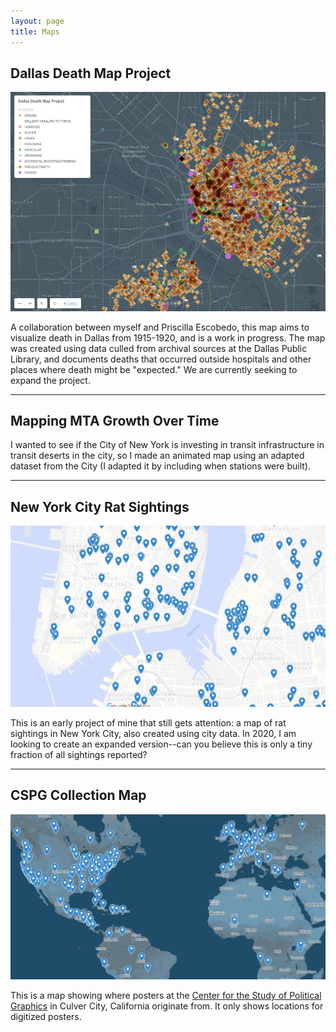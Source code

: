 ```yaml
---
layout: page
title: Maps
---
```


## Dallas Death Map Project

![Screenshot of the Dallas Death Map](https://github.com/isawil/isawil.github.io/blob/master/assets/ddm-2019-02.png?raw=true)

A collaboration between myself and Priscilla Escobedo, this map aims to visualize death in Dallas from 1915-1920, and is a work in progress. The map was created using data culled from archival sources at the Dallas Public Library, and documents deaths that occurred outside hospitals and other places where death might be "expected." We are currently seeking to expand the project.

---

## Mapping MTA Growth Over Time

I wanted to see if the City of New York is investing in transit infrastructure in transit deserts in the city, so I made an animated map using an adapted dataset from the City (I adapted it by including when stations were built).

---

## New York City Rat Sightings

![Screenshot of the NYC Rat Sightings map](https://github.com/isawil/isawil.github.io/blob/master/assets/rm-2019.png?raw=true)

This is an early project of mine that still gets attention: a map of rat sightings in New York City, also created using city data. In 2020, I am looking to create an expanded version--can you believe this is only a tiny fraction of all sightings reported?

---

## CSPG Collection Map

![Screenshot of the CSPG Collection Map](https://github.com/isawil/isawil.github.io/blob/master/assets/cspg-2019.png?raw=true)

This is a map showing where posters at the [Center for the Study of Political Graphics](https://wwww.politicalgraphics.org/) in Culver City, California originate from. It only shows locations for digitized posters.
